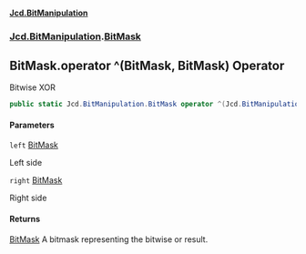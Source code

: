 #### [Jcd.BitManipulation](index 'index')
### [Jcd.BitManipulation](Jcd.BitManipulation 'Jcd.BitManipulation').[BitMask](Jcd.BitManipulation.BitMask 'Jcd.BitManipulation.BitMask')

## BitMask.operator ^(BitMask, BitMask) Operator

Bitwise XOR

```csharp
public static Jcd.BitManipulation.BitMask operator ^(Jcd.BitManipulation.BitMask left, Jcd.BitManipulation.BitMask right);
```
#### Parameters

<a name='Jcd.BitManipulation.BitMask.op_ExclusiveOr(Jcd.BitManipulation.BitMask,Jcd.BitManipulation.BitMask).left'></a>

`left` [BitMask](Jcd.BitManipulation.BitMask 'Jcd.BitManipulation.BitMask')

Left side

<a name='Jcd.BitManipulation.BitMask.op_ExclusiveOr(Jcd.BitManipulation.BitMask,Jcd.BitManipulation.BitMask).right'></a>

`right` [BitMask](Jcd.BitManipulation.BitMask 'Jcd.BitManipulation.BitMask')

Right side

#### Returns
[BitMask](Jcd.BitManipulation.BitMask 'Jcd.BitManipulation.BitMask')
A bitmask representing the bitwise or result.